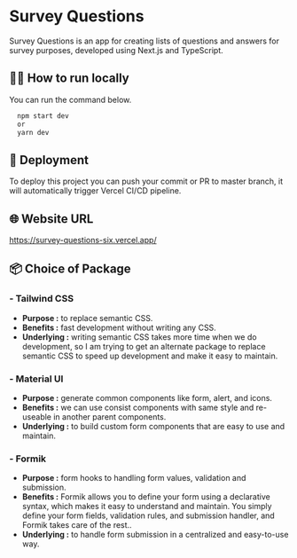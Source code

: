 # Survey Questions

Survey Questions is an app for creating lists of questions and answers for survey purposes, developed using Next.js and TypeScript.

## 🏃‍♂️ How to run locally

You can run the command below.

```bash
  npm start dev
  or
  yarn dev
```

## 🚀 Deployment

To deploy this project you can push your commit or PR to master branch, it will automatically trigger Vercel CI/CD pipeline.

## 🌐 Website URL

https://survey-questions-six.vercel.app/

## 📦 Choice of Package

### - Tailwind CSS

- **Purpose :** to replace semantic CSS.
- **Benefits :** fast development without writing any CSS.
- **Underlying :** writing semantic CSS takes more time when we do development, so I am trying to get an alternate package to replace semantic CSS to speed up development and make it easy to maintain.

### - Material UI

- **Purpose :** generate common components like form, alert, and icons.
- **Benefits :** we can use consist components with same style and re-useable in another parent components.
- **Underlying :** to build custom form components that are easy to use and maintain.

### - Formik

- **Purpose :** form hooks to handling form values, validation and submission.
- **Benefits :** Formik allows you to define your form using a declarative syntax, which makes it easy to understand and maintain. You simply define your form fields, validation rules, and submission handler, and Formik takes care of the rest..
- **Underlying :** to handle form submission in a centralized and easy-to-use way.
